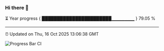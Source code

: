 ### Hi there 👋

⏳ Year progress { ███████████████████████▁▁▁▁▁▁▁ } 79.05 %

---

⏰ Updated on Thu, 16 Oct 2025 13:06:38 GMT

![Progress Bar CI](https://github.com/IshwaranRudhara/GIT-ACTION/workflows/Progress%20Bar%20CI/badge.svg)
